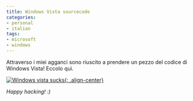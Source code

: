 ```yaml
---
title: Windows Vista sourcecode
categories:
- personal
- italian
tags:
- microsoft
- windows
---
```

Attraverso i miei agganci sono riuscito a prendere un pezzo del codice di
Windows Vista! Eccolo qui.

[![Windows vista sucks]({{site.url}}/images/windows_vista.jpg){: .align-center}]({{site.url}}/images/windows_vista.jpg "{{site.url}}/images/windows_vista.jpg" )

_Happy hacking! :)_

